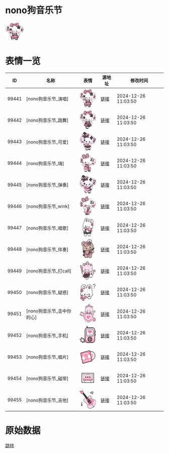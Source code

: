 # nono狗音乐节

<img src="./cover.png" height="60" alt="cover" />

# 表情一览

|ID|名称|表情|源地址|修改时间|
|----|----|----|----|----|
|99441|[nono狗音乐节_演唱]|<img src="./pic/099441_%5Bnono狗音乐节_演唱%5D.png" height="60" alt="演唱"/>|[链接](https://i0.hdslb.com/bfs/garb/928cd752913a5aee2107016b31f714b753e0bebc.png)|2024-12-26 11:03:50|
|99442|[nono狗音乐节_跳舞]|<img src="./pic/099442_%5Bnono狗音乐节_跳舞%5D.png" height="60" alt="跳舞"/>|[链接](https://i0.hdslb.com/bfs/garb/a1370d64c2a659cb8d21c7145ea2bef8bba83d68.png)|2024-12-26 11:03:50|
|99443|[nono狗音乐节_可爱]|<img src="./pic/099443_%5Bnono狗音乐节_可爱%5D.png" height="60" alt="可爱"/>|[链接](https://i0.hdslb.com/bfs/garb/87c57f28d2a3d5ff8f74fad6468d80108fad8583.png)|2024-12-26 11:03:50|
|99444|[nono狗音乐节_嗨]|<img src="./pic/099444_%5Bnono狗音乐节_嗨%5D.png" height="60" alt="嗨"/>|[链接](https://i0.hdslb.com/bfs/garb/792464b5d67aa4619cbfb16233a2fe9f7c465e86.png)|2024-12-26 11:03:50|
|99445|[nono狗音乐节_弹奏]|<img src="./pic/099445_%5Bnono狗音乐节_弹奏%5D.png" height="60" alt="弹奏"/>|[链接](https://i0.hdslb.com/bfs/garb/db21871ef9b33edf6c3a2ef7013f08ca4eb2a50c.png)|2024-12-26 11:03:50|
|99446|[nono狗音乐节_wink]|<img src="./pic/099446_%5Bnono狗音乐节_wink%5D.png" height="60" alt="wink"/>|[链接](https://i0.hdslb.com/bfs/garb/2c983f0d67c32411063aadc3288534d6fa7ce6a0.png)|2024-12-26 11:03:50|
|99447|[nono狗音乐节_唱歌]|<img src="./pic/099447_%5Bnono狗音乐节_唱歌%5D.png" height="60" alt="唱歌"/>|[链接](https://i0.hdslb.com/bfs/garb/849ad2c9bff808f45231e49b8b4cbff478539b34.png)|2024-12-26 11:03:50|
|99448|[nono狗音乐节_伴奏]|<img src="./pic/099448_%5Bnono狗音乐节_伴奏%5D.png" height="60" alt="伴奏"/>|[链接](https://i0.hdslb.com/bfs/garb/c21e8d6171464f7a16a78b67fed504bcd064e3fa.png)|2024-12-26 11:03:50|
|99449|[nono狗音乐节_打call]|<img src="./pic/099449_%5Bnono狗音乐节_打call%5D.png" height="60" alt="打call"/>|[链接](https://i0.hdslb.com/bfs/garb/b2cdbbd30d425e40ea86c3ec7044c2f14a64aa7b.png)|2024-12-26 11:03:50|
|99450|[nono狗音乐节_疑惑]|<img src="./pic/099450_%5Bnono狗音乐节_疑惑%5D.png" height="60" alt="疑惑"/>|[链接](https://i0.hdslb.com/bfs/garb/0111e68e9e1ff10fe90d2784e02c0330265b3f2e.png)|2024-12-26 11:03:50|
|99451|[nono狗音乐节_击中你的心]|<img src="./pic/099451_%5Bnono狗音乐节_击中你的心%5D.png" height="60" alt="击中你的心"/>|[链接](https://i0.hdslb.com/bfs/garb/7c48decbd9cf5629bbb5332e6ccec678b3e86420.png)|2024-12-26 11:03:50|
|99452|[nono狗音乐节_手机]|<img src="./pic/099452_%5Bnono狗音乐节_手机%5D.png" height="60" alt="手机"/>|[链接](https://i0.hdslb.com/bfs/garb/9edfeb68650726834129460680b6e0c068012a02.png)|2024-12-26 11:03:50|
|99453|[nono狗音乐节_唱片]|<img src="./pic/099453_%5Bnono狗音乐节_唱片%5D.png" height="60" alt="唱片"/>|[链接](https://i0.hdslb.com/bfs/garb/99d97fb344e3fc6572a0df606a3e103a2ff4876e.png)|2024-12-26 11:03:50|
|99454|[nono狗音乐节_磁带]|<img src="./pic/099454_%5Bnono狗音乐节_磁带%5D.png" height="60" alt="磁带"/>|[链接](https://i0.hdslb.com/bfs/garb/453ad94410fc6b97aee0435cecc22adb999e33db.png)|2024-12-26 11:03:50|
|99455|[nono狗音乐节_吉他]|<img src="./pic/099455_%5Bnono狗音乐节_吉他%5D.png" height="60" alt="吉他"/>|[链接](https://i0.hdslb.com/bfs/garb/366ae5de6207984af06256c6dfce776521491380.png)|2024-12-26 11:03:50|

# 原始数据

[跳转](./raw.json)

